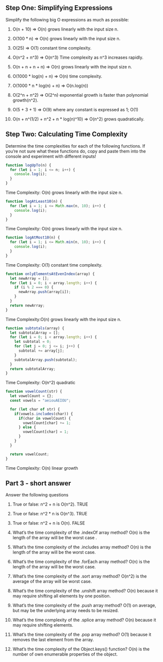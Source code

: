 ## **Step One: Simplifying Expressions**

Simplify the following big O expressions as much as possible:

1. O(n + 10) => O(n) grows linearly with the input size n.

2. O(100 * n) => O(n) grows linearly with the input size n.

3. O(25) => O(1) constant time complexity.

4. O(n^2 + n^3) => O(n^3) Time complexity as n^3 increases rapidly.

5. O(n + n + n + n) => O(n) grows linearly with the input size n.

6. O(1000 * log(n) + n) => O(n) time complexity.

7. O(1000 * n * log(n) + n) => O(n.log(n))

8. O(2^n + n^2) => O(2^n) exponential growth is faster than polynomial growth(n^2).

9. O(5 + 3 + 1) => O(9) where any constant is expressed as 1; O(1)

10. O(n + n^(1/2) + n^2 + n * log(n)^10) => O(n^2) grows quadratically.

## **Step Two: Calculating Time Complexity**

Determine the time complexities for each of the following functions. If you’re not sure what these functions do, copy and paste them into the console and experiment with different inputs!

```jsx
function logUpTo(n) {
  for (let i = 1; i <= n; i++) {
    console.log(i);
  }
}
```

Time Complexity: O(n) grows linearly with the input size n.

```jsx
function logAtLeast10(n) {
  for (let i = 1; i <= Math.max(n, 10); i++) {
    console.log(i);
  }
}
```

Time Complexity: O(n) grows linearly with the input size n.

```jsx
function logAtMost10(n) {
  for (let i = 1; i <= Math.min(n, 10); i++) {
    console.log(i);
  }
}
```

Time Complexity: O(1) constant time complexity.

```jsx
function onlyElementsAtEvenIndex(array) {
  let newArray = [];
  for (let i = 0; i < array.length; i++) {
    if (i % 2 === 0) {
      newArray.push(array[i]);
    }
  }
  return newArray;
}
```

Time Complexity:O(n) grows linearly with the input size n.

```jsx
function subtotals(array) {
  let subtotalArray = [];
  for (let i = 0; i < array.length; i++) {
    let subtotal = 0;
    for (let j = 0; j <= i; j++) {
      subtotal += array[j];
    }
    subtotalArray.push(subtotal);
  }
  return subtotalArray;
}
```

Time Complexity: O(n^2) quadratic

```jsx
function vowelCount(str) {
  let vowelCount = {};
  const vowels = "aeiouAEIOU";

  for (let char of str) {
    if(vowels.includes(char)) {
      if(char in vowelCount) {
        vowelCount[char] += 1;
      } else {
        vowelCount[char] = 1;
      }
    }
  }

  return vowelCount;
}
```

Time Complexity: O(n) linear growth

## **Part 3 - short answer**

Answer the following questions

1. True or false: n^2 + n is O(n^2). TRUE

2. True or false: n^2 * n is O(n^3). TRUE

3. True or false: n^2 + n is O(n).   FALSE

4. What’s the time complexity of the .indexOf array method?  O(n)  is the length of the array will be the worst case .

5. What’s the time complexity of the .includes array method? O(n) is the length of the array will be the worst case.

6. What’s the time complexity of the .forEach array method?  O(n) is the length of the array will be the  worst case.

7. What’s the time complexity of the .sort array method?  O(n^2) is the average of the array will be worst case.

8. What’s the time complexity of the .unshift array method? O(n) because it may require shifting all elements by one position.

9. What’s the time complexity of the .push array method?  O(1) on average, but may be the underlying array needs to be resized.

10. What’s the time complexity of the .splice array method? O(n) because it may require shifting elements.
 
11. What’s the time complexity of the .pop array method?  O(1) because it removes the last element from the array. 

12. What’s the time complexity of the Object.keys() function? O(n) is the number of own enumerable properties of the object.




